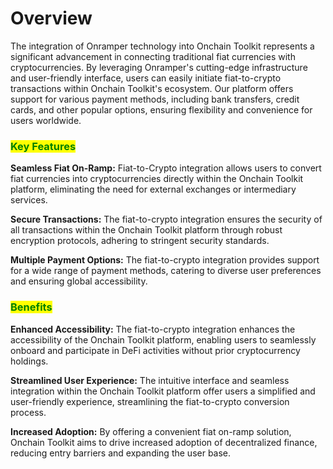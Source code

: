 # Overview

The integration of Onramper technology into Onchain Toolkit represents a significant advancement in connecting traditional fiat currencies with cryptocurrencies. By leveraging Onramper's cutting-edge infrastructure and user-friendly interface, users can easily initiate fiat-to-crypto transactions within Onchain Toolkit's ecosystem. Our platform offers support for various payment methods, including bank transfers, credit cards, and other popular options, ensuring flexibility and convenience for users worldwide.

### <mark style="color:green;">**Key Features**</mark>

**Seamless Fiat On-Ramp:** Fiat-to-Crypto integration allows users to convert fiat currencies into cryptocurrencies directly within the Onchain Toolkit platform, eliminating the need for external exchanges or intermediary services.

**Secure Transactions:** The fiat-to-crypto integration ensures the security of all transactions within the Onchain Toolkit platform through robust encryption protocols, adhering to stringent security standards.

**Multiple Payment Options:** The fiat-to-crypto integration provides support for a wide range of payment methods, catering to diverse user preferences and ensuring global accessibility.

### <mark style="color:green;">Benefits</mark>

**Enhanced Accessibility:** The fiat-to-crypto integration enhances the accessibility of the Onchain Toolkit platform, enabling users to seamlessly onboard and participate in DeFi activities without prior cryptocurrency holdings.

**Streamlined User Experience:** The intuitive interface and seamless integration within the Onchain Toolkit platform offer users a simplified and user-friendly experience, streamlining the fiat-to-crypto conversion process.

**Increased Adoption:** By offering a convenient fiat on-ramp solution, Onchain Toolkit aims to drive increased adoption of decentralized finance, reducing entry barriers and expanding the user base.
